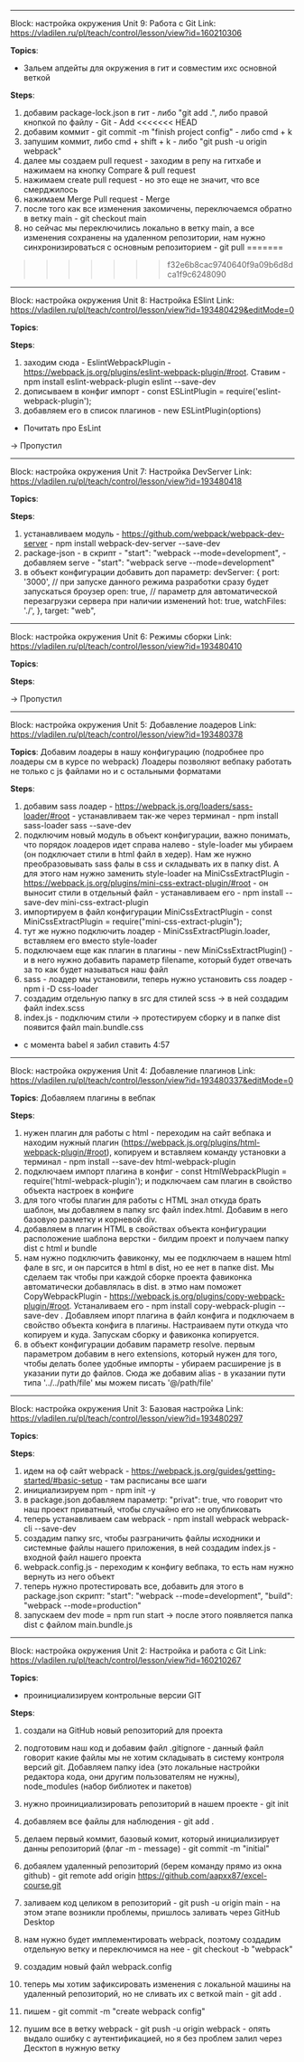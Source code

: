 __________________________________________
Block: настройка окружения
Unit 9: Работа с Git
Link: https://vladilen.ru/pl/teach/control/lesson/view?id=160210306

__Topics__:
- Зальем апдейты для окружения в гит и совместим ихс основной веткой


__Steps__:
1) добавим package-lock.json в гит - либо "git add .", либо правой кнопкой по файлу - Git - Add
<<<<<<< HEAD
2) добавим коммит - git commit -m "finish project config" - либо cmd + k
3) запушим коммит, либо cmd + shift + k - либо "git push -u origin webpack"
4) далее мы создаем pull request - заходим в репу на гитхабе и нажимаем на кнопку Compare & pull request
5) нажимаем create pull request - но это еще не значит, что все смерджилось
6) нажимаем Merge Pull request - Merge
7) после того как все изменения закомичены, переключаемся обратно в ветку main - git checkout main
8) но сейчас мы переключились локально в ветку main, а все изменения сохранены на удаленном репозитории, нам нужно синхронизироваться с основным репозиторием - git pull
=======
>>>>>>> f32e6b8cac9740640f9a09b6d8dca1f9c6248090





__________________________________________
Block: настройка окружения
Unit 8: Настройка ESlint
Link: https://vladilen.ru/pl/teach/control/lesson/view?id=193480429&editMode=0

__Topics__:


__Steps__:
1) заходим сюда - EslintWebpackPlugin - https://webpack.js.org/plugins/eslint-webpack-plugin/#root. Ставим - npm install eslint-webpack-plugin eslint --save-dev
2) дописываем в конфиг импорт - const ESLintPlugin = require('eslint-webpack-plugin');
3) добавляем его в список плагинов - new ESLintPlugin(options)

- Почитать про EsLint


-> Пропустил




__________________________________________
Block: настройка окружения
Unit 7: Настройка DevServer
Link: https://vladilen.ru/pl/teach/control/lesson/view?id=193480418

__Topics__:


__Steps__:
1) устанавливаем модуль - https://github.com/webpack/webpack-dev-server -  npm install webpack-dev-server --save-dev
2) package-json - в скрипт -  "start": "webpack --mode=development", - добавляем serve - "start": "webpack serve --mode=development"
3) в объект конфигурации добавить доп параметр:
    devServer: {
        port: '3000',
        // при запуске данного режима разработки сразу будет запускаться броузер
        open: true, 
        // параметр для автоматической перезагрузки сервера при наличии изменений
        hot: true,
       watchFiles: './',
   },
   target: "web",








__________________________________________
Block: настройка окружения
Unit 6: Режимы сборки
Link: https://vladilen.ru/pl/teach/control/lesson/view?id=193480410

__Topics__:


__Steps__:

-> Пропустил





__________________________________________
Block: настройка окружения
Unit 5: Добавление лоадеров
Link: https://vladilen.ru/pl/teach/control/lesson/view?id=193480378

__Topics__:
Добавим лоадеры в нашу конфигурацию (подробнее про лоадеры см в курсе по webpack)
Лоадеры позволяют вебпаку работать не только с js файлами но и с остальными форматами

__Steps__:
1) добавим sass лоадер - https://webpack.js.org/loaders/sass-loader/#root - устанавливаем так-же через терминал - npm install sass-loader sass --save-dev
2) подключим новый модуль в объект конфигурации, важно понимать, что порядок лоадеров идет справа налево - style-loader мы убираем (он подключает стили в html файл в хедер). Нам же нужно преобразовывать sass фалы в css и складывать их в папку dist. А для этого нам нужно заменить style-loader на MiniCssExtractPlugin - https://webpack.js.org/plugins/mini-css-extract-plugin/#root - он выносит стили в отдельный файл - устанавливаем его - npm install --save-dev mini-css-extract-plugin
3) импортируем в файл конфигурации MiniCssExtractPlugin - const MiniCssExtractPlugin = require("mini-css-extract-plugin");
4) тут же нужно подключить лоадер - MiniCssExtractPlugin.loader, вставляем его вместо style-loader
5) подключаем еще как плагин в плагины - new MiniCssExtractPlugin() - и в него нужно добавить параметр filename, который будет отвечать за то как будет называться наш файл
6) sass - лоадер мы установили, теперь нужно установить css лоадер - npm i -D css-loader
7) создадим отдельную папку в src для стилей scss -> в ней создадим файл index.scss
8) index.js - подключим стили -> протестируем сборку и в папке dist появится файл main.bundle.css

- с момента babel я забил ставить
4:57









__________________________________________
Block: настройка окружения
Unit 4: Добавление плагинов
Link: https://vladilen.ru/pl/teach/control/lesson/view?id=193480337&editMode=0

__Topics__:
Добавляем плагины в вебпак

__Steps__:
1) нужен плагин для работы с html - переходим на сайт вебпака и находим нужный плагин (https://webpack.js.org/plugins/html-webpack-plugin/#root), копируем и вставляем команду установки а терминал - npm install --save-dev html-webpack-plugin 
2) подключаем импорт плагина в конфиг - const HtmlWebpackPlugin = require('html-webpack-plugin'); и подключаем сам плагин в свойство объекта настроек в конфиге
3) для того чтобы плагин для работы с HTML знал откуда брать шаблон, мы добавляем в папку src файл index.html. Добавим в него базовую разметку и корневой div.
4) добавляем в плагин HTML в свойствах объекта конфигурации расположение шаблона верстки - билдим проект и получаем папку dist с html и bundle
5) нам нужно подключить фавиконку, мы ее подключаем в нашем html фале в src, и он парсится в html в dist, но ее нет в папке dist. Мы сделаем так чтобы при каждой сборке проекта фавиконка автоматически добавлялась в dist. в этмо нам поможет CopyWebpackPlugin - https://webpack.js.org/plugins/copy-webpack-plugin/#root. Устаналиваем его - npm install copy-webpack-plugin --save-dev . Добавляем ипорт плагина в файл конфига и подключаем в свойство объекта конфига в плагины. Настраиваем пути откуда что копируем и куда. Запускам сборку и фавиконка копируется.
6) в объект конфигурации добавим параметр resolve. первым параметром добавим в него extensions, который нужен для того, чтобы делать более удобные импорты - убираем расширение js в указании пути до файлов. Сюда же добавим alias -  в указании пути типа '../../path/file' мы можем писать '@/path/file'






__________________________________________

Block: настройка окружения
Unit 3: Базовая настройка
Link: https://vladilen.ru/pl/teach/control/lesson/view?id=193480297

__Topics__:

__Steps__:
1) идем на оф сайт webpack - https://webpack.js.org/guides/getting-started/#basic-setup - там расписаны все шаги
2) инициализируем npm - npm init -y
3) в package.json добавляем параметр: "privat": true, что говорит что наш проект приватный, чтобы случайно его не опубликовать
4) теперь устанавливаем сам webpack - npm install webpack webpack-cli --save-dev
5) создадим папку src, чтобы разграничить файлы исходники и системные файлы нашего приложения, в ней создадим index.js - входной файл нашего проекта
6) webpack.config.js - переходим к конфигу вебпака, то есть нам нужно вернуть из него объект
7) теперь нужно протестировать все, добавить для этого в package.json скрипт: "start": "webpack --mode=development", "build": "webpack --mode=production"
8) запускаем dev mode = npm run start -> после этого появляется папка dist c файлом main.bundle.js










__________________________________________

Block: настройка окружения
Unit 2: Настройка и работа с Git
Link: https://vladilen.ru/pl/teach/control/lesson/view?id=160210267

__Topics__:
- проинициализируем контрольные версии GIT


__Steps__:
1) создали на GitHub новый репозиторий для проекта 
2) подготовим наш код и добавим файл .gitignore - данный файл говорит какие файлы мы не хотим складывать в систему контроля версий git. Добавляем папку idea  (это локальные настройки редактора кода, они другим пользователям не нужны), node_modules (набор библиотек и пакетов)
3) нужно проинициализировать репозиторий в нашем проекте - git init
4) добавляем все файлы для наблюдения - git add .
5) делаем первый коммит, базовый комит, который инициализирует данны репозиторий (флаг -m - message) - git commit -m "initial"
6) добаялем удаленный репозиторий (берем команду прямо из окна github) - git remote add origin https://github.com/aapxx87/excel-course.git
7) заливаем код целиком в репозиторий - git push -u origin main - на этом этапе возникли проблемы, пришлось заливать через GitHub Desktop

8) нам нужно будет имплементировать webpack, поэтому создадим отдельную ветку и переключимся на нее - git checkout -b "webpack"
9) создадим новый файл webpack.config
10) теперь мы хотим зафиксировать изменения с локальной машины на удаленный репозиторий, но не сливать их с веткой main - git add .
11) пишем - git commit -m "create webpack config"
12) пушим все в ветку webpack - git push -u origin webpack - опять выдало ошибку с аутентификацией, но я без проблем залил через Десктоп в нужную ветку